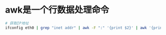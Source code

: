 awk是一个行数据处理命令
==

```bash
# 获取IP地址
ifconfig eth0 | grep "inet addr" | awk -F ":" '{print $2}' | awk '{print $1}
```




